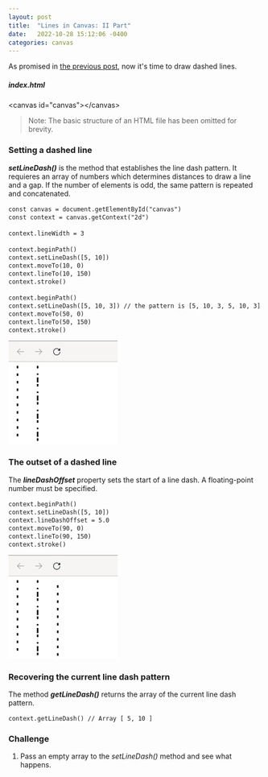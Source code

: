```yaml
---
layout: post
title:  "Lines in Canvas: II Part"
date:   2022-10-28 15:12:06 -0400
categories: canvas
---
```

As promised in [the previous post](https://danielmart-tech.github.io/canvas/2022/10/21/lines-in-canvas.html), now it's time to draw dashed lines.

##### index.html

&lt;canvas id="canvas"&gt;&lt;/canvas&gt;

> Note: The basic structure of an HTML file has been omitted for brevity.

### Setting a dashed line

***setLineDash()*** is the method that establishes the line dash pattern. It requieres an array of numbers which determines distances to draw a line and a gap. If the number of elements is odd, the same pattern is repeated and concatenated.

<pre><code>const canvas = document.getElementById("canvas")
const context = canvas.getContext("2d")

context.lineWidth = 3

context.beginPath()
context.setLineDash([5, 10])
context.moveTo(10, 0)
context.lineTo(10, 150)
context.stroke()

context.beginPath()
context.setLineDash([5, 10, 3]) // the pattern is [5, 10, 3, 5, 10, 3]
context.moveTo(50, 0)
context.lineTo(50, 150)
context.stroke()
</code></pre>

![dashed lines](/../../../assets/images/dashed_lines.png)

### The outset of a dashed line

The ***lineDashOffset*** property sets the start of a line dash. A floating-point number must be specified. 

<pre><code>context.beginPath()
context.setLineDash([5, 10])
context.lineDashOffset = 5.0
context.moveTo(90, 0)
context.lineTo(90, 150)
context.stroke()
</code></pre>

![dashed lines & offset](/../../../assets/images/offset_dashed_lines.png)

### Recovering the current line dash pattern

The method ***getLineDash()*** returns the array of the current line dash pattern.

<pre><code>context.getLineDash() // Array [ 5, 10 ]
</code></pre>

### Challenge

1. Pass an empty array to the *setLineDash()* method and see what happens.